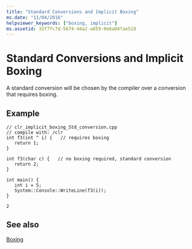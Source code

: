 ```yaml
---
title: "Standard Conversions and Implicit Boxing"
ms.date: "11/04/2016"
helpviewer_keywords: ["boxing, implicit"]
ms.assetid: 33f7fc7d-5674-44a2-a859-0e6a04fae519
---
```

# Standard Conversions and Implicit Boxing

A standard conversion will be chosen by the compiler over a conversion that requires boxing.

## Example

```
// clr_implicit_boxing_Std_conversion.cpp
// compile with: /clr
int f3(int ^ i) {   // requires boxing
   return 1;
}

int f3(char c) {   // no boxing required, standard conversion
   return 2;
}

int main() {
   int i = 5;
   System::Console::WriteLine(f3(i));
}
```

```Output
2
```

## See also

[Boxing](../windows/boxing-cpp-component-extensions.md)
